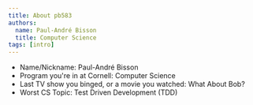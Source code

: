 ```yaml
---
title: About pb583
authors:
  name: Paul-André Bisson
  title: Computer Science
tags: [intro]
---
```


- Name/Nickname: Paul-André Bisson
- Program you're in at Cornell: Computer Science
- Last TV show you binged, or a movie you watched: What About Bob?
- Worst CS Topic: Test Driven Development (TDD)